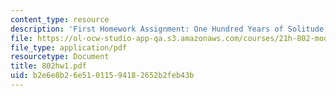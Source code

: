 ```yaml
---
content_type: resource
description: 'First Homework Assignment: One Hundred Years of Solitude'
file: https://ol-ocw-studio-app-qa.s3.amazonaws.com/courses/21h-802-modern-latin-america-1808-present-revolution-dictatorship-democracy-spring-2005/b2e6e8b26e51011594182652b2feb43b_802hw1.pdf
file_type: application/pdf
resourcetype: Document
title: 802hw1.pdf
uid: b2e6e8b2-6e51-0115-9418-2652b2feb43b
---
```

